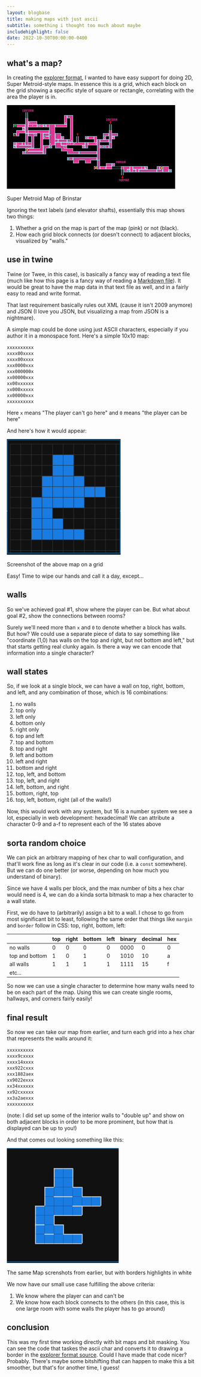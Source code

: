 ```yaml
---
layout: blogbase
title: making maps with just ascii
subtitle: something i thought too much about maybe
includehighlight: false
date: 2022-10-30T00:00:00-0400
---
```


## what's a map?

In creating the [explorer format](/blog/creating-twine-format), I wanted to have easy support for doing 2D, Super Metroid-style maps. In essence this is a grid, which each block on the grid showing a specific style of square or rectangle, correlating with the area the player is in.

<p class="img"><img src="/blog/images/retropixel-net-brinstar.gif" alt="Super Metroid Map of Brinstar" /></p>
<p class="caption">Super Metroid Map of Brinstar</p>

Ignoring the text labels (and elevator shafts), essentially this map shows two things:

1. Whether a grid on the map is part of the map (pink) or not (black).
2. How each grid block connects (or doesn't connect) to adjacent blocks, visualized by "walls."

## use in twine

Twine (or Twee, in this case), is basically a fancy way of reading a text file (much like how this page is a fancy way of reading a <a href="https://github.com/washingtonsteven/the-website/blob/main/blog/making-ascii-maps.md" target="_blank" rel="noopener noreferrer">Markdown file</a>). It would be great to have the map data in that text file as well, and in a fairly easy to read and write format.

That last requirement basically rules out XML (cause it isn't 2009 anymore) and JSON (I love you JSON, but visualizing a map from JSON is a nightmare).

A simple map could be done using just ASCII characters, especially if you author it in a monospace font. Here's a simple 10x10 map:

```
xxxxxxxxxx
xxxx00xxxx
xxxx00xxxx
xxx0000xxx
xxx000000x
xx00000xxx
xx00xxxxxx
xx000xxxxx
xx00000xxx
xxxxxxxxxx
```

Here `x` means "The player can't go here" and `0` means "the player can be here"

And here's how it would appear:

<p class="img"><img src="/blog/images/map-screenshot.png" alt="Screenshot of the above map on a grid" /></p>
<p class="caption">Screenshot of the above map on a grid</p>

Easy! Time to wipe our hands and call it a day, except...

## walls

So we've achieved goal #1, show where the player can be. But what about goal #2, show the connections between rooms?

Surely we'll need more than `x` and `0` to denote whether a block has walls. But how? We could use a separate piece of data to say something like "coordinate (1,0) has walls on the top and right, but not bottom and left," but that starts getting real clunky again. Is there a way we can encode that information into a single character?

## wall states

So, if we look at a single block, we can have a wall on top, right, bottom, and left, and any combination of those, which is 16 combinations:

1. no walls
2. top only
3. left only
4. bottom only
5. right only
6. top and left
7. top and bottom
8. top and right
9. left and bottom
10. left and right
11. bottom and right
12. top, left, and bottom
13. top, left, and right
14. left, bottom, and right
15. bottom, right, top
16. top, left, bottom, right (all of the walls!)

Now, this would work with any system, but 16 is a number system we see a lot, especially in web development: hexadecimal! We can attribute a character 0-9 and a-f to represent each of the 16 states above

## sorta random choice

We can pick an arbitrary mapping of hex char to wall configuration, and that'll work fine as long as it's clear in our code (i.e. a `const` somewhere). But we can do one better (or worse, depending on how much you understand of binary).

Since we have 4 walls per block, and the max number of bits a hex char would need is 4, we can do a kinda sorta bitmask to map a hex character to a wall state.

First, we do have to (arbitrarily) assign a bit to a wall. I chose to go from most significant bit to least, following the same order that things like `margin` and `border` follow in CSS: top, right, bottom, left:


|                | top | right | bottom | left | binary | decimal | hex |
| -------------- | --- | ----- | ------ | ---- | ------ | ------- | --- |
| no walls       |  0  |   0   |   0    |  0   |  0000  |    0    |  0  |
| top and bottom |  1  |   0   |   1    |  0   |  1010  |   10    |  a  |
| all walls      |  1  |   1   |   1    |  1   |  1111  |   15    |  f  |
| etc...         |     |       |        |      |        |         |     |

So now we can use a single character to determine how many walls need to be on each part of the map. Using this we can create single rooms, hallways, and corners fairly easily!

## final result

So now we can take our map from earlier, and turn each grid into a hex char that represents the walls around it:

```
xxxxxxxxxx
xxxx9cxxxx
xxxx14xxxx
xxx922cxxx
xxx1882aex
xx9022exxx
xx34xxxxxx
xx92cxxxxx
xx3a2aexxx
xxxxxxxxxx
```
(note: I did set up some of the interior walls to "double up" and show on both adjacent blocks in order to be more prominent, but how that is displayed can be up to you!)

And that comes out looking something like this:

<p class="img"><img src="/blog/images/mapwalls-screenshot.png" alt="The same Map screnshots from earlier, but with borders highlights in white"></p>
<p class="caption">The same Map screnshots from earlier, but with borders highlights in white</p>

We now have our small use case fulfilling the above criteria:

1. We know where the player can and can't be
2. We know how each block connects to the others (in this case, this is one large room with some walls the player has to go around)

## conclusion

This was my first time working directly with bit maps and bit masking. You can see the code that taskes the ascii char and converts it to drawing a border in the <a href="https://github.com/washingtonsteven/explorer-format/blob/main/src/CanvasMap.ts#L334-L385" target="_blank" rel="noopener noreferrer">explorer format source</a>. Could I have made that code nicer? Probably. There's maybe some bitshifting that can happen to make this a bit smoother, but that's for another time, I guess!
